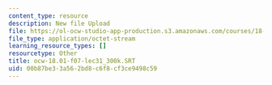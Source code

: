 ```yaml
---
content_type: resource
description: New file Upload
file: https://ol-ocw-studio-app-production.s3.amazonaws.com/courses/18-01sc-single-variable-calculus-fall-2010/00b87be33a562bd8c6f8cf3ce9498c59_ocw-18.01-f07-lec31_300k.SRT
file_type: application/octet-stream
learning_resource_types: []
resourcetype: Other
title: ocw-18.01-f07-lec31_300k.SRT
uid: 00b87be3-3a56-2bd8-c6f8-cf3ce9498c59
---
```

